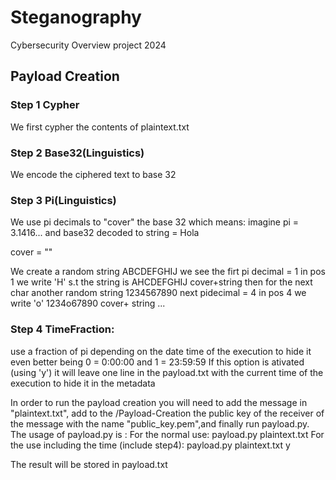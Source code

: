 # Steganography
Cybersecurity Overview project 2024

## Payload Creation

### Step 1 Cypher
We first cypher the contents of plaintext.txt

### Step 2 Base32(Linguistics)
We encode the ciphered text to base 32

### Step 3 Pi(Linguistics)
We use pi decimals to "cover" the base 32 which means:
imagine pi = 3.1416...
and base32 decoded to string = Hola

cover = ""

We create a random string ABCDEFGHIJ
we see the firt pi decimal = 1
in pos 1 we write 'H' s.t the string is AHCDEFGHIJ
cover+string
then for the next char
another random string 1234567890
next pidecimal = 4
in pos 4 we write 'o'
1234o67890
cover+ string
...


### Step 4 TimeFraction: 
use a fraction of pi depending on the date time of the execution to hide it even better 
being 0 = 0:00:00
and 1 = 23:59:59
If this option is ativated (using 'y') it will leave one line in the payload.txt with the current time of the execution to hide it in the metadata

In order to run the payload creation you will need to add the message in "plaintext.txt", add to the /Payload-Creation the public key of the receiver of the message with the name "public_key.pem",and finally run payload.py. 
The usage of payload.py is :
    For the normal use:
        payload.py plaintext.txt
    For the use including the time (include step4):
        payload.py plaintext.txt y

 The result will be stored in payload.txt